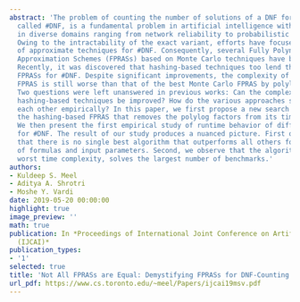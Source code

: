 ```yaml
---
abstract: 'The problem of counting the number of solutions of a DNF formula, also
  called #DNF, is a fundamental problem in artificial intelligence with applications
  in diverse domains ranging from network reliability to probabilistic databases.
  Owing to the intractability of the exact variant, efforts have focused on the design
  of approximate techniques for #DNF. Consequently, several Fully Polynomial Randomized
  Approximation Schemes (FPRASs) based on Monte Carlo techniques have been proposed.
  Recently, it was discovered that hashing-based techniques too lend themselves to
  FPRASs for #DNF. Despite significant improvements, the complexity of the hashing-based
  FPRAS is still worse than that of the best Monte Carlo FPRAS by polylog factors.
  Two questions were left unanswered in previous works: Can the complexity of the
  hashing-based techniques be improved? How do the various approaches stack up against
  each other empirically? In this paper, we first propose a new search procedure for
  the hashing-based FPRAS that removes the polylog factors from its time complexity.
  We then present the first empirical study of runtime behavior of different FPRASs
  for #DNF. The result of our study produces a nuanced picture. First of all, we observe
  that there is no single best algorithm that outperforms all others for all classes
  of formulas and input parameters. Second, we observe that the algorithm with the
  worst time complexity, solves the largest number of benchmarks.'
authors:
- Kuldeep S. Meel
- Aditya A. Shrotri
- Moshe Y. Vardi
date: 2019-05-20 00:00:00
highlight: true
image_preview: ''
math: true
publication: In *Proceedings of International Joint Conference on Artificial Intelligence
  (IJCAI)*
publication_types:
- '1'
selected: true
title: 'Not All FPRASs are Equal: Demystifying FPRASs for DNF-Counting (Extended Abstract)  '
url_pdf: https://www.cs.toronto.edu/~meel/Papers/ijcai19msv.pdf
---
```


